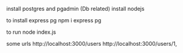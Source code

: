 install postgres and pgadmin (Db related)
install nodejs 

to install express pg 
npm i express pg

to run
node index.js

some urls
 http://localhost:3000/users 
 http://localhost:3000/users/1,